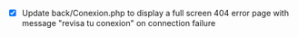 - [x] Update back/Conexion.php to display a full screen 404 error page with message "revisa tu conexion" on connection failure
